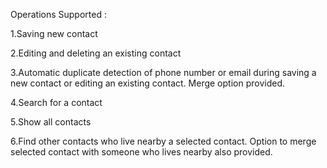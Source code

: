 Operations Supported :

1.Saving new contact

2.Editing and deleting an existing contact

3.Automatic duplicate detection of phone number or email during saving a new contact or editing an existing contact. 
  Merge option provided.
  
4.Search for a contact

5.Show all contacts

6.Find other contacts who live nearby a selected contact. 
  Option to merge selected contact with someone who lives nearby also provided.
